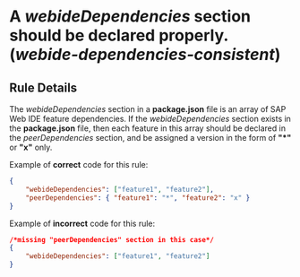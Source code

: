 # A _webideDependencies_ section should be declared properly. (_webide-dependencies-consistent_)

## Rule Details

The _webideDependencies_ section in a **package.json** file is an array of SAP Web IDE feature dependencies. If the _webideDependencies_ section exists in the **package.json** file, then each feature in this array should be declared in the _peerDependencies_ section, and be assigned a version in the form of **"\*"** or **"x"** only.

Example of **correct** code for this rule:

```json
{
	"webideDependencies": ["feature1", "feature2"],
	"peerDependencies": { "feature1": "*", "feature2": "x" }
}
```

Example of **incorrect** code for this rule:

```json
/*missing "peerDependencies" section in this case*/
{
	"webideDependencies": ["feature1", "feature2"]
}
```
